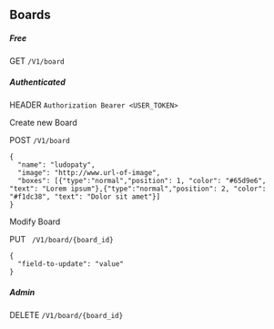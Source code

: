 ## Boards

##### Free 

GET  ```/V1/board```
     
##### Authenticated

HEADER ``` Authorization Bearer <USER_TOKEN> ```

Create new Board
     
POST  ```/V1/board ```

```
{
  "name": "ludopaty",
  "image": "http://www.url-of-image",
  "boxes": [{"type":"normal","position": 1, "color": "#65d9e6", "text": "Lorem ipsum"},{"type":"normal","position": 2, "color": "#f1dc38", "text": "Dolor sit amet"}]
}
```

Modify Board

PUT ``` /V1/board/{board_id}```
     
```
{
  "field-to-update": "value"
}
```   

##### Admin 

DELETE ```/V1/board/{board_id} ```
     
 
